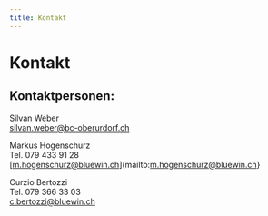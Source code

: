 ```yaml
---
title: Kontakt
---
```

# Kontakt

## Kontaktpersonen:

Silvan Weber  
[silvan.weber@bc-oberurdorf.ch](mailto:silvan.weber@bc-oberurdorf.ch)

Markus Hogenschurz  
Tel. 079 433 91 28  
[m.hogenschurz@bluewin.ch](mailto:m.hogenschurz@bluewin.ch}

Curzio Bertozzi  
Tel. 079 366 33 03  
[c.bertozzi@bluewin.ch](mailto:c.bertozzi@bluewin.ch)
